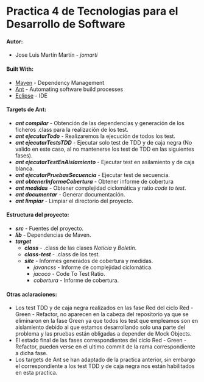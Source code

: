 # Practica 4 de Tecnologias para el Desarrollo de Software

#### Autor:
* Jose Luis Martín Martín  -    _jomarti_

#### Built With:
* [Maven](https://maven.apache.org/) - Dependency Management
* [Ant](http://ant.apache.org/) -  Automating software build processes
* [Eclipse](https://eclipse.org/) - IDE

#### Targets de Ant:
* **_ant compilar_** - Obtención de las dependencias y generación de los ficheros .class para la realización de los test.
* **_ant ejecutarTodo_** - Realizaremos la ejecución de todos los test.
* **_ant ejecutarTestsTDD_** - Ejecutar solo test de TDD y de caja negra (No valido en este caso, al no mantenerse los test de TDD en las siguientes fases).
* **_ant ejecutarTestEnAislamiento_** - Ejecutar test en asilamiento y de caja blanca.
* **_ant ejecutarPruebasSecuencia_** - Ejecutar test de secuencia.
* **_ant obtenerInformeCobertura_** - Obtener informe de cobertura
* **_ant medidas_** - Obtener complejidad ciclomática y ratio _code to test_.
* **_ant documentar_** - Generar documentación.
* **_ant limpiar_** - Limpiar el directorio del proyecto.

#### Estructura del proyecto:
* **_src_** - Fuentes del proyecto.
* **_lib_** - Dependencias de Maven.
* **_target_**
  * **_class_** - .class de las clases _Noticia_ y _Boletin_.
  * **_class-test_** - .class de los test.
  * **_site_** - Informes generados de cobertura y medidas.
    * _javancss_ - Informe de complejidad ciclomática.
    * _jacoco_ - Code To Test Ratio.
    * _cobertura_ - Informe de cobertura.
    
#### Otras aclaraciones:
* Los test TDD y de caja negra realizados en las fase Red del ciclo Red - Green - Refactor, no aparecen en la cabeza del repositorio ya que se eliminaron en la fase Green ya que todos los test que empleamos son en aislamiento debido al que estamos desarrollando solo una parte del problema y las pruebas están obligadas a depender de Mock Objects.
* El estado final de las fases correspondientes del ciclo Red - Green - Refactor, pueden verse en el ultimo commit de la rama correspondiente a dicha fase.
* Los targets de Ant se han adaptado de la practica anterior, sin embargo el correspondiente a los test TDD y de caja negra nos están habilitados en esta practica.
